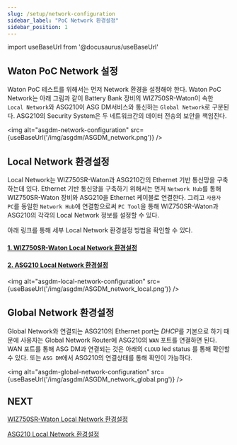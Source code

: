 ```yaml
---
slug: /setup/network-configuration
sidebar_label: "PoC Network 환경설정"
sidebar_position: 1
---
```


import useBaseUrl from '@docusaurus/useBaseUrl'

## Waton PoC Network 설정
Waton PoC 테스트를 위해서는 먼저 Network 환경을 설정해야 한다. Waton PoC Network는 아래 그림과 같이 Battery Bank 장비의 WIZ750SR-Waton이 속한 ```Local Network```와 ASG210이 ASG DM서비스와 통신하는 ```Global Network```로 구분된다. ASG210의 Security System은 두 네트워크간의 데이터 전송의 보안을 책임진다.

<img alt="asgdm-network-configuration" src={useBaseUrl('/img/asgdm/ASGDM_network.png')} />

## Local Network 환경설정
Local Network는 WIZ750SR-Waton과 ASG210간의 Ethernet 기반 통신망을 구축하는데 있다. Ethernet 기반 통신망을 구축하기 위해서는 먼저 ```Network Hub```를 통해 WIZ750SR-Waton 장비와 ASG210을 Ethernet 케이블로 연결한다. 그리고 ```사용자 PC```를 동일한 ```Network Hub```에 연결함으로써 ```PC Tool```을 통해 WIZ750SR-Waton과 ASG210의 각각의 Local Network 정보를 설정할 수 있다.

아래 링크를 통해 세부 Local Network 환경설정 방법을 확인할 수 있다.
#### [1. WIZ750SR-Waton Local Network 환경설정](/setup/wiz750sr-waton)

#### [2. ASG210 Local Network 환경설정](/setup/asg210-setup)

<img alt="asgdm-local-network-configuration" src={useBaseUrl('/img/asgdm/ASGDM_network_local.png')} />

## Global Network 환경설정
Global Network와 연결되는 ASG210의 Ethernet port는 *DHCP*를 기본으로 하기 때문에 사용자는 Global Network Router에 ASG210의 ```WAN``` 포트를 연결하면 된다. WAN 포트를 통해 ASG DM과 연결되는 것은 아래의 ```CLOUD``` led status 를 통해 확인할 수 있다. 또는 ```ASG DM```에서 ASG210의 연결상태를 통해 확인이 가능하다.

<img alt="asgdm-global-network-configuration" src={useBaseUrl('/img/asgdm/ASGDM_network_global.png')} />

## NEXT
[WIZ750SR-Waton Local Network 환경설정](/setup/wiz750sr-waton)

[ASG210 Local Network 환경설정](/setup/asg210-setup)